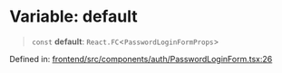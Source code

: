 # Variable: default

> `const` **default**: `React.FC`\<`PasswordLoginFormProps`\>

Defined in: [frontend/src/components/auth/PasswordLoginForm.tsx:26](https://github.com/lsendel/sass/blob/ca8b2b87627589617e0de57047e1f50d53e78078/frontend/src/components/auth/PasswordLoginForm.tsx#L26)
